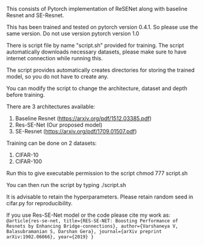 This consists of Pytorch implementation of ReSENet along with baseline Resnet and SE-Resnet.

This has been trained and tested on pytorch version 0.4.1. So please use the same version.
Do not use version pytorch version 1.0

There is script file by name "script.sh" provided for training.
The script automatically downloads necessary datasets, please make sure to have internet connection while running this.

The script provides automatically creates directories for storing the trained model, so you do not have to
create any.

You can modify the script to change the architecture, dataset and depth before training.

There are 3 architectures available:
1. Baseline Resnet (https://arxiv.org/pdf/1512.03385.pdf)
2. Res-SE-Net (Our proposed model)
3. SE-Resnet (https://arxiv.org/pdf/1709.01507.pdf)

Training can be done on 2 datasets:
1. CIFAR-10
2. CIFAR-100

Run this to give executable permission to the script
chmod 777 script.sh

You can then run the script by typing
./script.sh

It is advisable to retain the hyperparameters.
Please retain random seed in cifar.py for reproducibility.

If you use Res-SE-Net model or the code please cite my work as:
`
@article{res-se-net,
  title={RES-SE-NET: Boosting Performance of Resnets by Enhancing Bridge-connections},
  author={Varshaneya V, Balasubramanian S, Darshan Gera},
  journal={arXiv preprint arXiv:1902.06066},
  year={2019}
}
`
